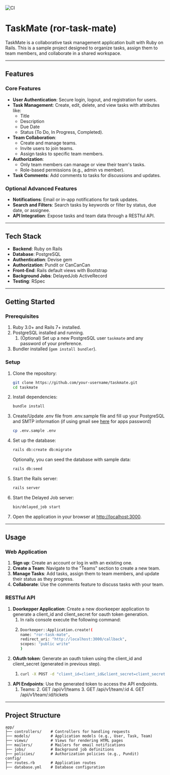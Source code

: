 ![CI](https://github.com/lgabrielgr/ror-task-mate/actions/workflows/ci.yml/badge.svg)

# TaskMate (ror-task-mate)

TaskMate is a collaborative task management application built with Ruby on Rails. This is a sample project designed to organize tasks, assign them to team members, and collaborate in a shared workspace.

---

## Features

### Core Features
- **User Authentication**: Secure login, logout, and registration for users.
- **Task Management**: Create, edit, delete, and view tasks with attributes like:
    - Title
    - Description
    - Due Date
    - Status (To Do, In Progress, Completed).
- **Team Collaboration**:
    - Create and manage teams.
    - Invite users to join teams.
    - Assign tasks to specific team members.
- **Authorization**:
    - Only team members can manage or view their team's tasks.
    - Role-based permissions (e.g., admin vs member).
- **Task Comments**: Add comments to tasks for discussions and updates.

### Optional Advanced Features
- **Notifications**: Email or in-app notifications for task updates.
- **Search and Filters**: Search tasks by keywords or filter by status, due date, or assignee.
- **API Integration**: Expose tasks and team data through a RESTful API.

---

## Tech Stack

- **Backend**: Ruby on Rails
- **Database**: PostgreSQL
- **Authentication**: Devise gem
- **Authorization**: Pundit or CanCanCan
- **Front-End**: Rails default views with Bootstrap
- **Background Jobs**: DelayedJob ActiveRecord
- **Testing**: RSpec

---

## Getting Started

### Prerequisites

1. Ruby 3.0+ and Rails 7+ installed.
2. PostgreSQL installed and running.
   1. (Optional) Set up a new PostgreSQL user `taskmate` and any password of your preference.
3. Bundler installed (`gem install bundler`).

### Setup

1. Clone the repository:
   ```bash
   git clone https://github.com/your-username/taskmate.git
   cd taskmate
   ```

2. Install dependencies:
   ```bash
   bundle install
   ```

3. Create/Update .env file from .env.sample file and fill up your PostgreSQL and SMTP information (if using gmail see [here](https://support.google.com/accounts/answer/185833?hl=en) for apps password)
   ```bash
   cp .env.sample .env
   ```

4. Set up the database:
   ```bash
   rails db:create db:migrate
   ```
    Optionally, you can seed the database with sample data:
    ```bash
   rails db:seed
   ```

5. Start the Rails server:
   ```bash
   rails server
   ```
6. Start the Delayed Job server:
   ```bash
   bin/delayed_job start
   ```

7. Open the application in your browser at [http://localhost:3000](http://localhost:3000).

---

## Usage

### Web Application
1. **Sign up**: Create an account or log in with an existing one.
2. **Create a Team**: Navigate to the "Teams" section to create a new team.
3. **Manage Tasks**: Add tasks, assign them to team members, and update their status as they progress.
4. **Collaborate**: Use the comments feature to discuss tasks with your team.

### RESTful API
1. **Doorkepper Application**: Create a new doorkeeper application to generate a client_id and client_secret for oauth token generation.
   1. In rails console execute the following command:
   2. ```bash
      Doorkeeper::Application.create!(
      name: "ror-task-mate",
      redirect_uri: "http://localhost:3000/callback",
      scopes: "public write"
      )
      ```
2. **OAuth token**: Generate an oauth token using the client_id and client_secret (generated in previous step).
   1. ```bash
      curl -X POST -d "client_id=client_id&client_secret=client_secret&grant_type=client_credentials" http://localhost:3000/oauth/token
      ```
3. **API Endpoints**: Use the generated token to access the API endpoints.
   1. Teams:
      2. GET /api/v1/teams
      3. GET /api/v1/team/:id
      4. GET /api/v1/team/:id/tickets
---

## Project Structure

```plaintext
app/
├── controllers/    # Controllers for handling requests
├── models/         # Application models (e.g., User, Task, Team)
├── views/          # Views for rendering HTML pages
├── mailers/        # Mailers for email notifications
├── jobs/           # Background job definitions
├── policies/       # Authorization policies (e.g., Pundit)
config/
├── routes.rb       # Application routes
├── database.yml    # Database configuration
```
